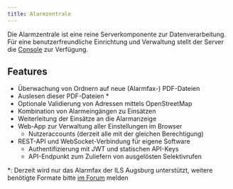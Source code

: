 ```yaml
---
title: Alarmzentrale
---
```

Die Alarmzentrale ist eine reine Serverkomponente zur Datenverarbeitung.
Für eine benutzerfreundliche Einrichtung und Verwaltung stellt der Server die [Console](05_Console.md) zur Verfügung.

## Features

- Überwachung von Ordnern auf neue (Alarmfax-) PDF-Dateien
- Auslesen dieser PDF-Dateien *
- Optionale Validierung von Adressen mittels OpenStreetMap
- Kombination von Alarmeingängen zu Einsätzen
- Weiterleitung der Einsätze an die Alarmanzeige
- Web-App zur Verwaltung aller Einstellungen im Browser
    - Nutzeraccounts (derzeit alle mit der gleichen Berechtigung)
- REST-API und WebSocket-Verbindung für eigene Software
    - Authentifizierung mit JWT und statischen API-Keys
    - API-Endpunkt zum Zuliefern von ausgelösten Selektivrufen

*: Derzeit wird nur das Alarmfax der ILS Augsburg unterstützt, weitere benötigte Formate bitte [im Forum](https://community.alarmdisplay.org/c/funktionalitaet/alarmzentrale/9) melden